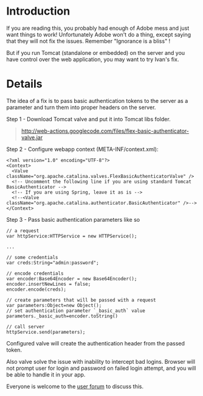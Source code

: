 # Introduction #

If you are reading this, you probably had enough of Adobe mess and just want things to work!
Unfortunately Adobe won't do a thing, except saying that they will not fix the issues.
Remember "Ignorance is a bliss" !

But if you run Tomcat (standalone or embedded) on the server and you have control over the web application, you may want to try Ivan's fix.

# Details #

The idea of a fix is to pass basic authentication tokens to the server as a parameter and turn them into proper headers on the server.

Step 1 - Download Tomcat valve and put it into Tomcat libs folder.

> http://web-actions.googlecode.com/files/flex-basic-authenticator-valve.jar


Step 2 - Configure webapp context (META-INF/context.xml):
```
<?xml version="1.0" encoding="UTF-8"?>
<Context>
  <Valve className="org.apache.catalina.valves.FlexBasicAuthenticatorValve" />
  <!-- Uncomment the following line if you are using standard Tomcat BasicAuthenticator -->
  <!-- If you are using Spring, leave it as is -->
  <!--<Valve className="org.apache.catalina.authenticator.BasicAuthenticator" />-->
</Context>
```

Step 3 - Pass basic authentication parameters like so
```
// a request
var httpService:HTTPService = new HTTPService();

...

// some credentials
var creds:String="admin:password";
                   
// encode credentials                           
var encoder:Base64Encoder = new Base64Encoder();
encoder.insertNewLines = false;
encoder.encode(creds);

// create parameters that will be passed with a request
var parameters:Object=new Object();
// set authentication parameter `_basic_auth` value
parameters._basic_auth=encoder.toString()

// call server
httpService.send(parameters);
```

Configured valve will create the authentication header from the passed token.

Also valve solve the issue with inability to intercept bad logins. Browser will not prompt user for login and password on failed login attempt, and you will be able to handle it in your app.

Everyone is welcome to the [user forum](http://groups.google.com/group/web-actions-user) to discuss this.